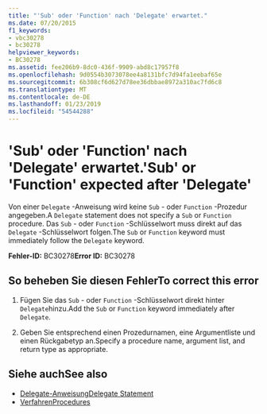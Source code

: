 ```yaml
---
title: "'Sub' oder 'Function' nach 'Delegate' erwartet."
ms.date: 07/20/2015
f1_keywords:
- vbc30278
- bc30278
helpviewer_keywords:
- BC30278
ms.assetid: fee206b9-8dc0-436f-9909-abd8c17957f8
ms.openlocfilehash: 9d0554b3073078ee4a8131bfc7d94fa1eebaf65e
ms.sourcegitcommit: 6b308cf6d627d78ee36dbbae8972a310ac7fd6c8
ms.translationtype: MT
ms.contentlocale: de-DE
ms.lasthandoff: 01/23/2019
ms.locfileid: "54544288"
---
```

# <a name="sub-or-function-expected-after-delegate"></a><span data-ttu-id="748a0-102">'Sub' oder 'Function' nach 'Delegate' erwartet.</span><span class="sxs-lookup"><span data-stu-id="748a0-102">'Sub' or 'Function' expected after 'Delegate'</span></span>
<span data-ttu-id="748a0-103">Von einer `Delegate` -Anweisung wird keine `Sub` - oder `Function` -Prozedur angegeben.</span><span class="sxs-lookup"><span data-stu-id="748a0-103">A `Delegate` statement does not specify a `Sub` or `Function` procedure.</span></span> <span data-ttu-id="748a0-104">Das `Sub` - oder `Function` -Schlüsselwort muss direkt auf das `Delegate` -Schlüsselwort folgen.</span><span class="sxs-lookup"><span data-stu-id="748a0-104">The `Sub` or `Function` keyword must immediately follow the `Delegate` keyword.</span></span>  
  
 <span data-ttu-id="748a0-105">**Fehler-ID:** BC30278</span><span class="sxs-lookup"><span data-stu-id="748a0-105">**Error ID:** BC30278</span></span>  
  
## <a name="to-correct-this-error"></a><span data-ttu-id="748a0-106">So beheben Sie diesen Fehler</span><span class="sxs-lookup"><span data-stu-id="748a0-106">To correct this error</span></span>  
  
1.  <span data-ttu-id="748a0-107">Fügen Sie das `Sub` - oder `Function` -Schlüsselwort direkt hinter `Delegate`hinzu.</span><span class="sxs-lookup"><span data-stu-id="748a0-107">Add the `Sub` or `Function` keyword immediately after `Delegate`.</span></span>  
  
2.  <span data-ttu-id="748a0-108">Geben Sie entsprechend einen Prozedurnamen, eine Argumentliste und einen Rückgabetyp an.</span><span class="sxs-lookup"><span data-stu-id="748a0-108">Specify a procedure name, argument list, and return type as appropriate.</span></span>  
  
## <a name="see-also"></a><span data-ttu-id="748a0-109">Siehe auch</span><span class="sxs-lookup"><span data-stu-id="748a0-109">See also</span></span>
- [<span data-ttu-id="748a0-110">Delegate-Anweisung</span><span class="sxs-lookup"><span data-stu-id="748a0-110">Delegate Statement</span></span>](../../visual-basic/language-reference/statements/delegate-statement.md)
- [<span data-ttu-id="748a0-111">Verfahren</span><span class="sxs-lookup"><span data-stu-id="748a0-111">Procedures</span></span>](../../visual-basic/programming-guide/language-features/procedures/index.md)
